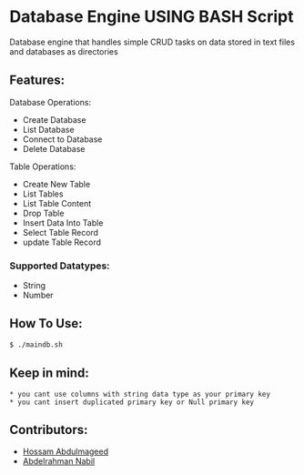 # Database Engine USING BASH Script

Database engine that handles simple CRUD tasks on data stored in text files and databases as directories


## Features:
Database Operations:
* Create Database
* List Database
* Connect to Database
* Delete Database

Table Operations:
* Create New Table
* List Tables
* List Table Content
* Drop Table
* Insert Data Into Table
* Select Table Record
* update Table Record


### Supported Datatypes:
* String
* Number

## How To Use:
```sh
$ ./maindb.sh
```
## Keep in mind:
```
* you cant use columns with string data type as your primary key
* you cant insert duplicated primary key or Null primary key
```
## Contributors:
* [Hossam Abdulmageed](https://github.com/abdulmageed02)
* [Abdelrahman Nabil](https://github.com/AbdelrahmanNabill)


